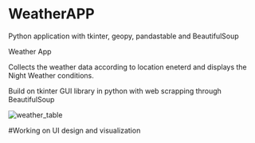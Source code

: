 # WeatherAPP
Python application with tkinter, geopy, pandastable and BeautifulSoup 

Weather App

Collects the weather data according to location eneterd and displays the Night Weather conditions.

Build on tkinter GUI library in python with web scrapping through BeautifulSoup

![weather_table](https://user-images.githubusercontent.com/26192673/35820859-979d664a-0a6c-11e8-90c7-5f5d733e4a84.PNG)


#Working on UI design and visualization

